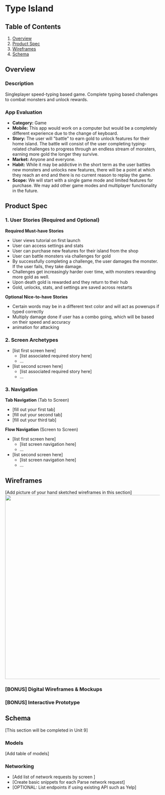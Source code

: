 # Type Island

## Table of Contents
1. [Overview](#Overview)
1. [Product Spec](#Product-Spec)
1. [Wireframes](#Wireframes)
2. [Schema](#Schema)

## Overview
### Description
Singleplayer speed-typing based game. Complete typing based challenges to combat monsters and unlock rewards.

### App Evaluation

- **Category:** Game
- **Mobile:** This app would work on a computer but would be a completely different experience due to the change of keyboard. 
- **Story:** The user will "battle" to earn gold to unlock features for their home island. The battle will consist of the user completing typing-related challenges to progress through an endless stream of monsters, earning more gold the longer they survive.
- **Market:** Anyone and everyone. 
- **Habit:** While it may be addictive in the short term as the user battles new monsters and unlocks new features, there will be a point at which they reach an end and there is no current reason to replay the game.
- **Scope:** We will start with a single game mode and limited features for purchase. We may add other game modes and multiplayer functionality in the future.

## Product Spec

### 1. User Stories (Required and Optional)

**Required Must-have Stories**

* User views tutorial on first launch
* User can access settings and stats
* User can purchase new features for their island from the shop
* User can battle monsters via challenges for gold
* By successfully completing a challenge, the user damages the monster. If the user fails, they take damage.
* Challenges get increasingly harder over time, with monsters rewarding more gold as well.
* Upon death gold is rewarded and they return to their hub
* Gold, unlocks, stats, and settings are saved across restarts


**Optional Nice-to-have Stories**

* Certain words may be in a different text color and will act as powerups if typed correctly
* Multiply damage done if user has a combo going, which will be based on their speed and accuracy
* animation for attacking

### 2. Screen Archetypes

* [list first screen here]
   * [list associated required story here]
   * ...
* [list second screen here]
   * [list associated required story here]
   * ...

### 3. Navigation

**Tab Navigation** (Tab to Screen)

* [fill out your first tab]
* [fill out your second tab]
* [fill out your third tab]

**Flow Navigation** (Screen to Screen)

* [list first screen here]
   * [list screen navigation here]
   * ...
* [list second screen here]
   * [list screen navigation here]
   * ...

## Wireframes
[Add picture of your hand sketched wireframes in this section]
<img src="YOUR_WIREFRAME_IMAGE_URL" width=600>

### [BONUS] Digital Wireframes & Mockups

### [BONUS] Interactive Prototype

## Schema 
[This section will be completed in Unit 9]
### Models
[Add table of models]
### Networking
- [Add list of network requests by screen ]
- [Create basic snippets for each Parse network request]
- [OPTIONAL: List endpoints if using existing API such as Yelp]
